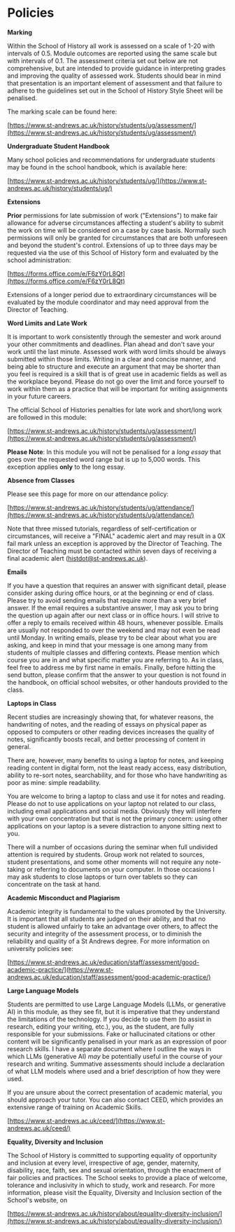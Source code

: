 # Policies 

**Marking**

Within the School of History all work is assessed on a scale of 1-20 with intervals of 0.5. Module outcomes are reported using the same scale but with intervals of 0.1. The assessment criteria set out below are not comprehensive, but are intended to provide guidance in interpreting grades and improving the quality of assessed work. Students should bear in mind that presentation is an important element of assessment and that failure to adhere to the guidelines set out in the School of History Style Sheet will be penalised.

The marking scale can be found here:

[https://www.st-andrews.ac.uk/history/students/ug/assessment/](https://www.st-andrews.ac.uk/history/students/ug/assessment/)

**Undergraduate Student Handbook**

Many school policies and recommendations for undergraduate students may be found in the school handbook, which is available here:

[https://www.st-andrews.ac.uk/history/students/ug/](https://www.st-andrews.ac.uk/history/students/ug/)

**Extensions**

**Prior** permissions for late submission of work ("Extensions") to make fair allowance for adverse circumstances affecting a student's ability to submit the work on time will be considered on a case by case basis. Normally such permissions will only be granted for circumstances that are both unforeseen and beyond the student's control. Extensions of up to three days may be requested via the use of this School of History form and evaluated by the school administration:

[https://forms.office.com/e/F6zY0rL8Qt](https://forms.office.com/e/F6zY0rL8Qt)

Extensions of a longer period due to extraordinary circumstances will be evaluated by the module coordinator and may need approval from the Director of Teaching.

**Word Limits and Late Work**

It is important to work consistently through the semester and work around your other commitments and deadlines. Plan ahead and don't save your work until the last minute. Assessed work with word limits should be always submitted within those limits. Writing in a clear and concise manner, and being able to structure and execute an argument that may be shorter than you feel is required is a skill that is of great use in academic fields as well as the workplace beyond. Please do not go over the limit and force yourself to work within them as a practice that will be important for writing assignments in your future careers. 

The official School of Histories penalties for late work and short/long work are followed in this module:

[https://www.st-andrews.ac.uk/history/students/ug/assessment/](https://www.st-andrews.ac.uk/history/students/ug/assessment/)

**Please Note**: In this module you will not be penalised for a *long essay* that goes over the requested word range but is up to 5,000 words. This exception applies **only** to the long essay.  

**Absence from Classes**

Please see this page for more on our attendance policy:

[https://www.st-andrews.ac.uk/history/students/ug/attendance/](https://www.st-andrews.ac.uk/history/students/ug/attendance/)

Note that three missed tutorials, regardless of self-certification or circumstances, will receive a "FINAL" academic alert and may result in a 0X fail mark unless an exception is approved by the Director of Teaching. The Director of Teaching must be contacted within seven days of receiving a final academic alert (histdot@st-andrews.ac.uk).


**Emails**

If you have a question that requires an answer with significant detail, please consider asking during office hours, or at the beginning or end of class. Please try to avoid sending emails that require more than a very brief answer. If the email requires a substantive answer, I may ask you to bring the question up again after our next class or in office hours. I will strive to offer a reply to emails received within 48 hours, whenever possible. Emails are usually not responded to over the weekend and may not even be read until Monday. In writing emails, please try to be clear about what you are asking, and keep in mind that your message is one among many from students of multiple classes and differing contexts. Please mention which course you are in and what specific matter you are referring to. As in class, feel free to address me by first name in emails. Finally, before hitting the send button, please confirm that the answer to your question is not found in the handbook, on official school websites, or other handouts provided to the class.

**Laptops in Class**

Recent studies are increasingly showing that, for whatever reasons, the handwriting of notes, and the reading of essays on physical paper as opposed to computers or other reading devices increases the quality of notes, significantly boosts recall, and better processing of content in general.

There are, however, many benefits to using a laptop for notes, and keeping reading content in digital form, not the least ready access, easy distribution, ability to re-sort notes, searchability, and for those who have handwriting as poor as mine: simple readability. 

You are welcome to bring a laptop to class and use it for notes and reading. Please do not to use applications on your laptop not related to our class, including email applications and social media. Obviously they will interfere with your own concentration but that is not the primary concern: using other applications on your laptop is a severe distraction to anyone sitting next to you.

There will a number of occasions during the seminar when full undivided attention is required by students. Group work not related to sources, student presentations, and some other moments will not require any note-taking or referring to documents on your computer. In those occasions I may ask students to close laptops or turn over tablets so they can concentrate on the task at hand.

**Academic Misconduct and Plagiarism**

Academic integrity is fundamental to the values promoted by the University. It is important that all students are judged on their ability, and that no student is allowed unfairly to take an advantage over others, to affect the security and integrity of the assessment process, or to diminish the reliability and quality of a St Andrews degree. For more information on university policies see:

[https://www.st-andrews.ac.uk/education/staff/assessment/good-academic-practice/](https://www.st-andrews.ac.uk/education/staff/assessment/good-academic-practice/)

**Large Language Models**

Students are permitted to use Large Language Models (LLMs, or generative AI) in this module, as they see fit, but it is imperative that they understand the limitations of the technology. If you decide to use them (to assist in research, editing your writing, etc.), you, as the student, are fully responsible for your submissions. Fake or hallucinated citations or other content will be significantly penalised in your mark as an expression of poor research skills. I have a separate document where I outline the ways in which LLMs (generative AI) *may* be potentially useful in the course of your research and writing. Summative assessments should include a declaration of what LLM models where used and a brief description of how they were used.

If you are unsure about the correct presentation of academic material, you should approach your tutor. You can also contact CEED, which provides an extensive range of training on Academic Skills.

[https://www.st-andrews.ac.uk/ceed/](https://www.st-andrews.ac.uk/ceed/)

**Equality, Diversity and Inclusion**

The School of History is committed to supporting equality of opportunity and inclusion at every level, irrespective of age, gender, maternity, disability, race, faith, sex and sexual orientation, through the enactment of fair policies and practices. The School seeks to provide a place of welcome, tolerance and inclusivity in which to study, work and research. For more information, please visit the Equality, Diversity and Inclusion section of the School's website, on 

[https://www.st-andrews.ac.uk/history/about/equality-diversity-inclusion/](https://www.st-andrews.ac.uk/history/about/equality-diversity-inclusion/)

